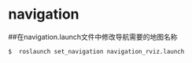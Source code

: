 # navigation

##在navigation.launch文件中修改导航需要的地图名称

  ` $  roslaunch set_navigation navigation_rviz.launch `



